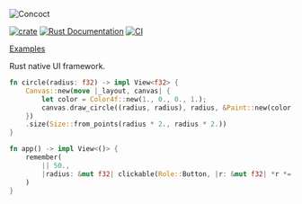 ![Concoct](https://github.com/matthunz/viewbuilder/blob/main/logo.png?raw=true)

[![crate](https://img.shields.io/crates/v/concoct.svg)](https://crates.io/crates/concoct)
[![Rust Documentation](https://img.shields.io/badge/api-rustdoc-blue.svg)](https://docs.rs/concoct)
[![CI](https://github.com/matthunz/concoct/actions/workflows/rust.yml/badge.svg)](https://github.com/matthunz/concoct/actions/workflows/rust.yml)

[Examples](https://github.com/concoct-rs/concoct/tree/main/examples)

Rust native UI framework.

```rust
fn circle(radius: f32) -> impl View<f32> {
    Canvas::new(move |_layout, canvas| {
        let color = Color4f::new(1., 0., 0., 1.);
        canvas.draw_circle((radius, radius), radius, &Paint::new(color, None));
    })
    .size(Size::from_points(radius * 2., radius * 2.))
}

fn app() -> impl View<()> {
    remember(
        || 50.,
        |radius: &mut f32| clickable(Role::Button, |r: &mut f32| *r *= 2., circle(*radius)),
    )
}
```
